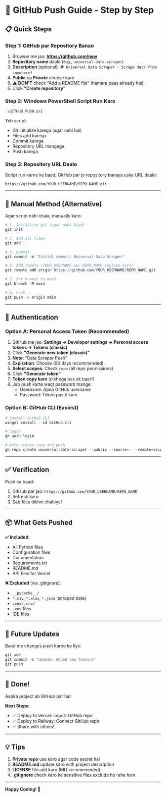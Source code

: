 # 🚀 GitHub Push Guide - Step by Step

## 📋 Quick Steps

### Step 1: GitHub par Repository Banao

1. Browser me jao: **https://github.com/new**
2. **Repository name** daalo (e.g., `universal-data-scraper`)
3. **Description** (optional): `🌍 Universal Data Scraper - Scrape data from anywhere!`
4. **Public** ya **Private** choose karo
5. ⚠️ **DON'T** check "Add a README file" (hamare paas already hai)
6. Click **"Create repository"**

### Step 2: Windows PowerShell Script Run Karo

```powershell
.\GITHUB_PUSH.ps1
```

Yeh script:
- Git initialize karega (agar nahi hai)
- Files add karega
- Commit karega
- Repository URL mangega
- Push karega

### Step 3: Repository URL Daalo

Script run karne ke baad, GitHub par jo repository banaya uska URL daalo:
```
https://github.com/YOUR_USERNAME/REPO_NAME.git
```

---

## 🔧 Manual Method (Alternative)

Agar script nahi chala, manually karo:

```powershell
# 1. Initialize git (agar nahi kiya)
git init

# 2. Add all files
git add .

# 3. Commit
git commit -m "Initial commit: Universal Data Scraper"

# 4. Add remote (YOUR_USERNAME aur REPO_NAME replace karo)
git remote add origin https://github.com/YOUR_USERNAME/REPO_NAME.git

# 5. Set branch to main
git branch -M main

# 6. Push
git push -u origin main
```

---

## 🔐 Authentication

### Option A: Personal Access Token (Recommended)

1. GitHub me jao: **Settings → Developer settings → Personal access tokens → Tokens (classic)**
2. Click **"Generate new token (classic)"**
3. **Note**: "Data Scraper Push"
4. **Expiration**: Choose (90 days recommended)
5. **Select scopes**: Check `repo` (all repo permissions)
6. Click **"Generate token"**
7. **Token copy karo** (dikhega bas ek baar!)
8. Jab push karte waqt password mange:
   - Username: Apna GitHub username
   - Password: Token paste karo

### Option B: GitHub CLI (Easiest)

```powershell
# Install GitHub CLI
winget install --id GitHub.cli

# Login
gh auth login

# Auto create repo and push
gh repo create universal-data-scraper --public --source=. --remote=origin --push
```

---

## ✅ Verification

Push ke baad:

1. GitHub par jao: `https://github.com/YOUR_USERNAME/REPO_NAME`
2. Refresh karo
3. Sab files dikhni chahiye!

---

## 📦 What Gets Pushed

**✅ Included:**
- All Python files
- Configuration files
- Documentation
- Requirements.txt
- README.md
- API files for Vercel

**❌ Excluded** (via .gitignore):
- `__pycache__/`
- `*.csv`, `*.xlsx`, `*.json` (scraped data)
- `venv/`, `env/`
- `.env` files
- IDE files

---

## 🔄 Future Updates

Baad me changes push karne ke liye:

```powershell
git add .
git commit -m "Update: Added new feature"
git push
```

---

## 🎉 Done!

Aapka project ab GitHub par hai!

**Next Steps:**
- ✅ Deploy to Vercel: Import GitHub repo
- ✅ Deploy to Railway: Connect GitHub repo
- ✅ Share with others!

---

## 💡 Tips

1. **Private repo** use karo agar code secret hai
2. **README.md** update karo with project description
3. **LICENSE** file add karo (MIT recommended)
4. **.gitignore** check karo ke sensitive files exclude ho rahe hain

---

**Happy Coding! 🚀**


